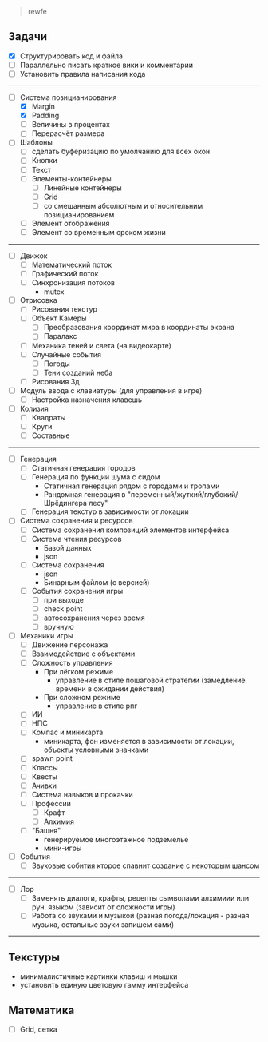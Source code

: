 >rewfe

Задачи
----------------------------------------------
- [x] Структурировать код и файла
- [ ] Параллельно писать краткое вики и комментарии
- [ ] Установить правила написания кода
----------------------------------------------
- [ ] Система позицианирования
	- [x] Margin
	- [x] Padding
	- [ ] Величины в процентах
	- [ ] Перерасчёт размера
- [ ] Шаблоны
	- [ ] сделать буферизацию по умолчанию для всех окон
	- [ ] Кнопки
	- [ ] Текст
	- [ ] Элементы-контейнеры
		- [ ] Линейные контейнеры
		- [ ] Grid
		- [ ] со смешанным абсолютным и относительним позицианированием
	- [ ] Элемент отображения
	- [ ] Элемент со временным сроком жизни
----------------------------------------------
- [ ] Движок
	- [ ] Математический поток
	- [ ] Графический поток
	- [ ] Синхронизация потоков
		- mutex
- [ ] Отрисовка
	- [ ] Рисования текстур
	- [ ] Объект Камеры
		- [ ] Преобразования координат мира в координаты экрана
		- [ ] Паралакс
	- [ ] Механика теней и света (на видеокарте)
	- [ ] Случайные события
		- [ ] Погоды
		- [ ] Тени созданий неба
	- [ ] Рисования 3д
- [ ] Модуль ввода с клавиатуры (для управления в игре)
	- [ ] Настройка назначения клавешь
- [ ] Колизия
	- [ ] Квадраты
	- [ ] Круги
	- [ ] Составные
----------------------------------------------
- [ ] Генерация
	- [ ] Статичная генерация городов
	- [ ] Генерация по функции шума с сидом
		- Статичная генерация рядом с городами и тропами
		- Рандомная генерация в "переменный/жуткий/глубокий/Шрёдингера лесу"
	- [ ] Генерация текстур в зависимости от локации
- [ ] Система сохранения и ресурсов
	- [ ] Система сохранения композиций элементов интерфейса
	- [ ] Система чтения ресурсов
		- Базой данных
		- json
	- [ ] Система сохранения
		- json
		- Бинарным файлом (с версией)
	- [ ] События сохранения игры
		- [ ] при выходе
		- [ ] check point
		- [ ] автосохранения через время
		- [ ] вручную
- [ ] Механики игры
	- [ ] Движение персонажа
	- [ ] Взаимодействие с объектами
	- [ ] Сложность управления
		- При лёгком режиме 
			- управление в стиле пошаговой стратегии (замедление времени в ожидании действия)
		- При сложном режиме 
			- управление в стиле рпг
	- [ ] ИИ
	- [ ] НПС
	- [ ] Компас и миникарта
		- миникарта, фон изменяется в зависимости от локации, объекты условными значками
	- [ ] spawn point
	- [ ] Классы
	- [ ] Квесты
	- [ ] Ачивки
	- [ ] Система навыков и прокачки
	- [ ] Профессии
		- [ ] Крафт
		- [ ] Алхимия
	- [ ] "Башня"
		- генерируемое многоэтажное подземелье
		- мини-игры
- [ ] События
	- [ ] Звуковые собития кторое спавнит создание с некоторым шансом
----------------------------------------------

- [ ] Лор
	- [ ] Заменять диалоги, крафты, рецепты сымволами алхимиии или рун. языком (зависит от сложности игры)
	- [ ] Работа со звуками и музыкой (разная погода/локация - разная музыка, остальные звуки запишем сами)

----------------------------------------------
Текстуры
----------------------------------------------
- минималистичные картинки клавиш и мышки
- установить единую цветовую гамму интерфейса




Математика
----------------------------------------------
- [ ] Grid, сетка